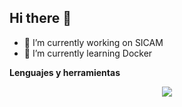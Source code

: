 ## Hi there 👋

<!--
**gerons/gerons** is a ✨ _special_ ✨ repository because its `README.md` (this file) appears on your GitHub profile.

Here are some ideas to get you started:

- 🔭 I’m currently working on ...
- 🌱 I’m currently learning ...
- 👯 I’m looking to collaborate on ...
- 🤔 I’m looking for help with ...
- 💬 Ask me about ...
- 📫 How to reach me: ...
- 😄 Pronouns: ...
- ⚡ Fun fact: ...
-->
- 🔭 I’m currently working on SICAM
- 🌱 I’m currently learning Docker

  
**Lenguajes y herramientas**

<p align="center">
  <a href="https://skillicons.dev">
    <img src="https://skillicons.dev/icons?i=git,docker,js,vue,astro,bootstrap,codepen,css,dart,discord,firebase,flutter,html,linux,mysql,nestjs,nodejs,npm,php,pinia,postgres,postman,pycharm,py,replit,sass,sqlite,tailwind,ts,ubuntu,vim,vscode,yarn" />
  </a>
</p>
